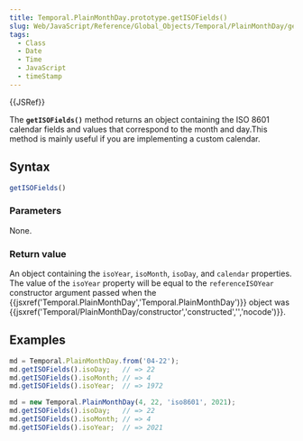 ```yaml
---
title: Temporal.PlainMonthDay.prototype.getISOFields()
slug: Web/JavaScript/Reference/Global_Objects/Temporal/PlainMonthDay/getISOFields
tags:
  - Class
  - Date
  - Time
  - JavaScript
  - timeStamp
---
```

{{JSRef}}

The **`getISOFields()`** method returns an object containing the ISO 8601
calendar fields and values that correspond to the month and day.This method is
mainly useful if you are implementing a custom calendar.

## Syntax

```js
getISOFields()
```

### Parameters

None.

### Return value

An object containing the `isoYear`, `isoMonth`, `isoDay`, and `calendar`
properties. The value of the `isoYear` property will be equal to the
`referenceISOYear` constructor argument passed when the
{{jsxref('Temporal.PlainMonthDay','Temporal.PlainMonthDay')}}
object was
{{jsxref('Temporal/PlainMonthDay/constructor','constructed','','nocode')}}.

## Examples

```js
md = Temporal.PlainMonthDay.from('04-22');
md.getISOFields().isoDay;   // => 22
md.getISOFields().isoMonth; // => 4
md.getISOFields().isoYear;  // => 1972
```

```js
md = new Temporal.PlainMonthDay(4, 22, 'iso8601', 2021);
md.getISOFields().isoDay;   // => 22
md.getISOFields().isoMonth; // => 4
md.getISOFields().isoYear;  // => 2021
```
